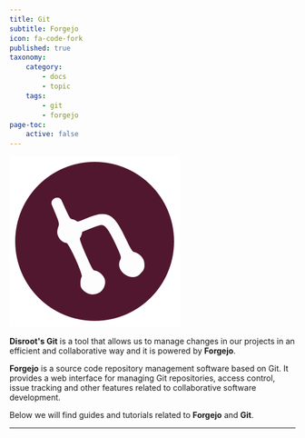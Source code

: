 ```yaml
---
title: Git
subtitle: Forgejo
icon: fa-code-fork
published: true
taxonomy:
    category:
        - docs
        - topic
    tags:
        - git
        - forgejo
page-toc:
    active: false
---
```


![](git.png)

**Disroot's Git** is a tool that allows us to manage changes in our projects in an efficient and collaborative way and it is powered by **Forgejo**.

**Forgejo** is a source code repository management software based on Git. It provides a web interface for managing Git repositories, access control, issue tracking and other features related to collaborative software development.

Below we will find guides and tutorials related to **Forgejo** and **Git**.

---

